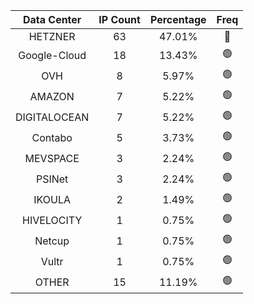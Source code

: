 | Data Center | IP Count | Percentage | Freq |
|:------------:|:--------:|:-----------:|:-----:|
| HETZNER | 63 | 47.01% | 🔴 |
| Google-Cloud | 18 | 13.43% | 🟢 |
| OVH | 8 | 5.97% | 🟢 |
| AMAZON | 7 | 5.22% | 🟢 |
| DIGITALOCEAN | 7 | 5.22% | 🟢 |
| Contabo | 5 | 3.73% | 🟢 |
| MEVSPACE | 3 | 2.24% | 🟢 |
| PSINet | 3 | 2.24% | 🟢 |
| IKOULA | 2 | 1.49% | 🟢 |
| HIVELOCITY | 1 | 0.75% | 🟢 |
| Netcup | 1 | 0.75% | 🟢 |
| Vultr | 1 | 0.75% | 🟢 |
| OTHER | 15 | 11.19% | 🟢 |